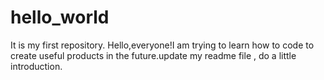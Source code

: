# hello_world
It is my first repository.
Hello,everyone!I am trying to learn how to code to create useful products in the future.update my readme file , do a little introduction.
